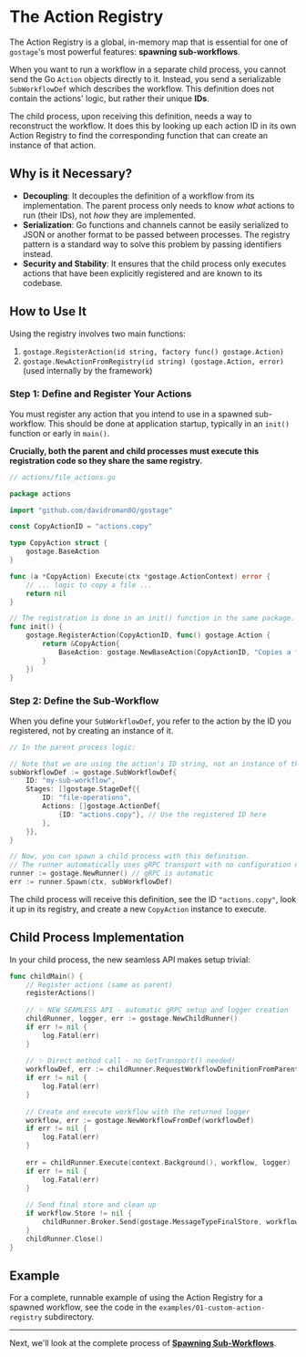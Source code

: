 # The Action Registry

The Action Registry is a global, in-memory map that is essential for one of `gostage`'s most powerful features: **spawning sub-workflows**.

When you want to run a workflow in a separate child process, you cannot send the Go `Action` objects directly to it. Instead, you send a serializable `SubWorkflowDef` which describes the workflow. This definition does not contain the actions' logic, but rather their unique **IDs**.

The child process, upon receiving this definition, needs a way to reconstruct the workflow. It does this by looking up each action ID in its own Action Registry to find the corresponding function that can create an instance of that action.

## Why is it Necessary?

-   **Decoupling**: It decouples the definition of a workflow from its implementation. The parent process only needs to know *what* actions to run (their IDs), not *how* they are implemented.
-   **Serialization**: Go functions and channels cannot be easily serialized to JSON or another format to be passed between processes. The registry pattern is a standard way to solve this problem by passing identifiers instead.
-   **Security and Stability**: It ensures that the child process only executes actions that have been explicitly registered and are known to its codebase.

## How to Use It

Using the registry involves two main functions:

1.  `gostage.RegisterAction(id string, factory func() gostage.Action)`
2.  `gostage.NewActionFromRegistry(id string) (gostage.Action, error)` (used internally by the framework)

### Step 1: Define and Register Your Actions

You must register any action that you intend to use in a spawned sub-workflow. This should be done at application startup, typically in an `init()` function or early in `main()`.

**Crucially, both the parent and child processes must execute this registration code so they share the same registry.**

```go
// actions/file_actions.go

package actions

import "github.com/davidroman0O/gostage"

const CopyActionID = "actions.copy"

type CopyAction struct {
    gostage.BaseAction
}

func (a *CopyAction) Execute(ctx *gostage.ActionContext) error {
    // ... logic to copy a file ...
    return nil
}

// The registration is done in an init() function in the same package.
func init() {
    gostage.RegisterAction(CopyActionID, func() gostage.Action {
        return &CopyAction{
            BaseAction: gostage.NewBaseAction(CopyActionID, "Copies a file."),
        }
    })
}
```

### Step 2: Define the Sub-Workflow

When you define your `SubWorkflowDef`, you refer to the action by the ID you registered, not by creating an instance of it.

```go
// In the parent process logic:

// Note that we are using the action's ID string, not an instance of the action struct.
subWorkflowDef := gostage.SubWorkflowDef{
    ID: "my-sub-workflow",
    Stages: []gostage.StageDef{{
        ID: "file-operations",
        Actions: []gostage.ActionDef{
            {ID: "actions.copy"}, // Use the registered ID here
        },
    }},
}

// Now, you can spawn a child process with this definition.
// The runner automatically uses gRPC transport with no configuration needed!
runner := gostage.NewRunner() // gRPC is automatic
err := runner.Spawn(ctx, subWorkflowDef)
```

The child process will receive this definition, see the ID `"actions.copy"`, look it up in its registry, and create a new `CopyAction` instance to execute.

## Child Process Implementation

In your child process, the new seamless API makes setup trivial:

```go
func childMain() {
    // Register actions (same as parent)
    registerActions()
    
    // ✨ NEW SEAMLESS API - automatic gRPC setup and logger creation
    childRunner, logger, err := gostage.NewChildRunner()
    if err != nil {
        log.Fatal(err)
    }
    
    // ✨ Direct method call - no GetTransport() needed!
    workflowDef, err := childRunner.RequestWorkflowDefinitionFromParent(context.Background())
    if err != nil {
        log.Fatal(err)
    }
    
    // Create and execute workflow with the returned logger
    workflow, err := gostage.NewWorkflowFromDef(workflowDef)
    if err != nil {
        log.Fatal(err)
    }
    
    err = childRunner.Execute(context.Background(), workflow, logger)
    if err != nil {
        log.Fatal(err)
    }
    
    // Send final store and clean up
    if workflow.Store != nil {
        childRunner.Broker.Send(gostage.MessageTypeFinalStore, workflow.Store.ExportAll())
    }
    childRunner.Close()
}
```

## Example

For a complete, runnable example of using the Action Registry for a spawned workflow, see the code in the `examples/01-custom-action-registry` subdirectory.

---

Next, we'll look at the complete process of [**Spawning Sub-Workflows**](../06-spawning-subworkflows/README.md). 